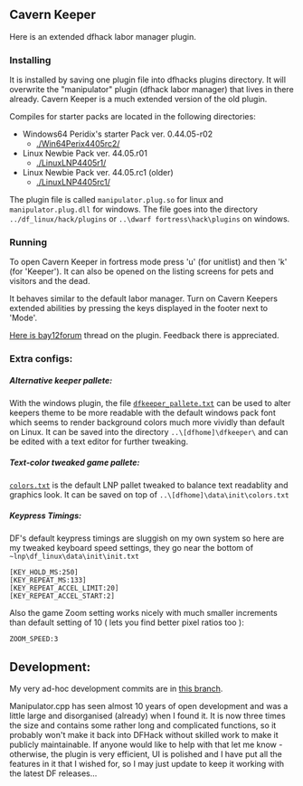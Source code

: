 ## Cavern Keeper 

Here is an extended dfhack labor manager plugin.

### Installing

It is installed by saving one plugin file into dfhacks plugins directory.
It will overwrite the "manipulator" plugin (dfhack labor manager) that lives in there already. Cavern Keeper is a much extended version of the old plugin.

Compiles for starter packs are located in the following directories:
* Windows64 Peridix's starter Pack ver. 0.44.05-r02
  * [./Win64Perix4405rc2/](https://github.com/strainer/dfhack/tree/develop/build/feb_df4405/Win64Perix4405rc2)
* Linux Newbie Pack ver. 44.05.r01
  * [./LinuxLNP4405r1/](https://github.com/strainer/dfhack/tree/develop/build/feb_df4405/LinuxLNP4405r1)
* Linux Newbie Pack ver. 44.05.rc1 (older)
  * [./LinuxLNP4405rc1/](https://github.com/strainer/dfhack/tree/develop/build/feb_df4405/LinuxLNP4405rc1)

The plugin file is called `manipulator.plug.so` for linux and `manipulator.plug.dll` for windows. The file goes into the directory `../df_linux/hack/plugins` or `..\dwarf fortress\hack\plugins` on windows.


### Running

To open Cavern Keeper in fortress mode press 'u' (for unitlist) and then 'k' (for 'Keeper'). It can also be opened on the listing screens for pets and visitors and the dead.

It behaves similar to the default labor manager. Turn on 
Cavern Keepers extended abilities by pressing the keys
displayed in the footer next to 'Mode'.

[Here is bay12forum](http://www.bay12forums.com/smf/index.php?topic=169329.msg7678623#msg7678623) thread on the plugin. Feedback there is appreciated.


### Extra configs:

##### Alternative keeper pallete:

With the windows plugin, the file [`dfkeeper_pallete.txt`](https://github.com/strainer/dfhack/tree/develop/build/feb_df4405/Win64Perix4405rc2/dfkeeper_pallete.txt) can be used to alter keepers theme to be more readable with the default windows pack font which seems to render background colors much more vividly than default on Linux.
It can be saved into the directory `..\[dfhome]\dfkeeper\` and can be edited with a text editor for further tweaking.
 
##### Text-color tweaked game pallete:

[`colors.txt`](https://github.com/strainer/dfhack/tree/develop/build/feb_df4405/colors.txt) is the default LNP pallet tweaked to
balance text readablity and graphics look.
It can be saved on top of `..\[dfhome]\data\init\colors.txt`

##### Keypress Timings:

DF's default keypress timings are sluggish on my own system
so here are my tweaked keyboard speed settings, they go
near the bottom of `~lnp\df_linux\data\init\init.txt`

```
[KEY_HOLD_MS:250]
[KEY_REPEAT_MS:133]
[KEY_REPEAT_ACCEL_LIMIT:20]
[KEY_REPEAT_ACCEL_START:2]
```

Also the game Zoom setting works nicely with much smaller increments than default setting of 10 ( lets you find better pixel ratios too ):
```
ZOOM_SPEED:3
```

## Development:

My very ad-hoc development commits are in [this branch](https://github.com/strainer/dfhack/commits/manipu_remix).

Manipulator.cpp has seen almost 10 years of open development and was a little large and disorganised (already) when I found it. It is now three times the size and contains some rather long and complicated functions, so it probably won't make it back into DFHack without skilled work to make it publicly maintainable. If anyone would like to help with that let me know - otherwise, the plugin is very efficient, UI is polished and I have put all the features in it that I wished for, so I may just update to keep it working with the latest DF releases...